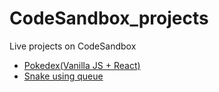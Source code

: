 # CodeSandbox_projects
Live projects on CodeSandbox

- [Pokedex(Vanilla JS + React)](https://codesandbox.io/p/devbox/vanilla-js-react-pokedex-forked-myprpr)
- [Snake using queue](https://codesandbox.io/p/sandbox/snake-using-queue-chnvn5)
